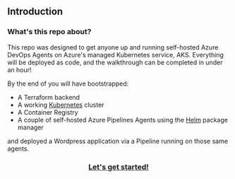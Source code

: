 ## Introduction

### What's this repo about?

This repo was designed to get anyone up and running self-hosted Azure DevOps Agents on Azure's managed Kubernetes service, AKS.
Everything will be deployed as code, and the walkthrough can be completed in under an hour!

By the end of you will have bootstrapped:
- A Terraform backend
- A working [Kubernetes](http://kubernetes.io) cluster
- A Container Registry
- A couple of self-hosted Azure Pipelines Agents using the [Helm](https://helm.sh) package manager

and deployed a Wordpress application via a Pipeline running on those same agents.

### **<div align="center">[Let's get started!](doc/01_prereqs.md)</div>**